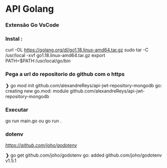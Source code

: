 # API Golang

### Extensão Go VsCode

### Instal :

curl -OL https://golang.org/dl/go1.18.linux-amd64.tar.gz
sudo tar -C /usr/local -xvf go1.18.linux-amd64.tar.gz
export PATH=$PATH:/usr/local/go/bin

### Pega a url do repositorio do github com o https

❯ go mod init github.com/alexandreReys/api-jwt-repository-mongodb
go: creating new go.mod: module github.com/alexandreReys/api-jwt-repository-mongodb

### Executar

go run main.go ou
go run .

### dotenv

*https://github.com/joho/godotenv*

❯ go get github.com/joho/godotenv
go: added github.com/joho/godotenv v1.5.1
